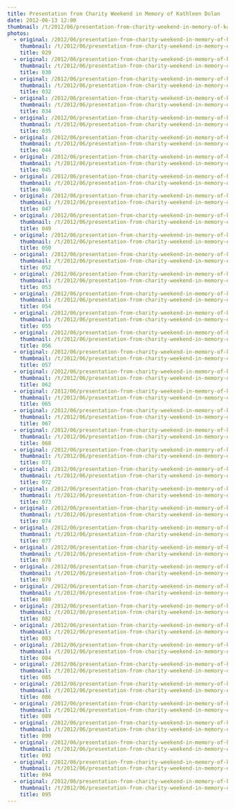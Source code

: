 ```yaml
---
title: Presentation from Charity Weekend in Memory of Kathleen Dolan
date: 2012-06-13 12:00
thumbnail: /t/2012/06/presentation-from-charity-weekend-in-memory-of-kathleen-dolan/029.jpg
photos:
  - original: /2012/06/presentation-from-charity-weekend-in-memory-of-kathleen-dolan/029.jpg
    thumbnail: /t/2012/06/presentation-from-charity-weekend-in-memory-of-kathleen-dolan/029.jpg
    title: 029
  - original: /2012/06/presentation-from-charity-weekend-in-memory-of-kathleen-dolan/030.jpg
    thumbnail: /t/2012/06/presentation-from-charity-weekend-in-memory-of-kathleen-dolan/030.jpg
    title: 030
  - original: /2012/06/presentation-from-charity-weekend-in-memory-of-kathleen-dolan/032.jpg
    thumbnail: /t/2012/06/presentation-from-charity-weekend-in-memory-of-kathleen-dolan/032.jpg
    title: 032
  - original: /2012/06/presentation-from-charity-weekend-in-memory-of-kathleen-dolan/034.jpg
    thumbnail: /t/2012/06/presentation-from-charity-weekend-in-memory-of-kathleen-dolan/034.jpg
    title: 034
  - original: /2012/06/presentation-from-charity-weekend-in-memory-of-kathleen-dolan/035.jpg
    thumbnail: /t/2012/06/presentation-from-charity-weekend-in-memory-of-kathleen-dolan/035.jpg
    title: 035
  - original: /2012/06/presentation-from-charity-weekend-in-memory-of-kathleen-dolan/044.jpg
    thumbnail: /t/2012/06/presentation-from-charity-weekend-in-memory-of-kathleen-dolan/044.jpg
    title: 044
  - original: /2012/06/presentation-from-charity-weekend-in-memory-of-kathleen-dolan/045.jpg
    thumbnail: /t/2012/06/presentation-from-charity-weekend-in-memory-of-kathleen-dolan/045.jpg
    title: 045
  - original: /2012/06/presentation-from-charity-weekend-in-memory-of-kathleen-dolan/046.jpg
    thumbnail: /t/2012/06/presentation-from-charity-weekend-in-memory-of-kathleen-dolan/046.jpg
    title: 046
  - original: /2012/06/presentation-from-charity-weekend-in-memory-of-kathleen-dolan/047.jpg
    thumbnail: /t/2012/06/presentation-from-charity-weekend-in-memory-of-kathleen-dolan/047.jpg
    title: 047
  - original: /2012/06/presentation-from-charity-weekend-in-memory-of-kathleen-dolan/049.jpg
    thumbnail: /t/2012/06/presentation-from-charity-weekend-in-memory-of-kathleen-dolan/049.jpg
    title: 049
  - original: /2012/06/presentation-from-charity-weekend-in-memory-of-kathleen-dolan/050.jpg
    thumbnail: /t/2012/06/presentation-from-charity-weekend-in-memory-of-kathleen-dolan/050.jpg
    title: 050
  - original: /2012/06/presentation-from-charity-weekend-in-memory-of-kathleen-dolan/052.jpg
    thumbnail: /t/2012/06/presentation-from-charity-weekend-in-memory-of-kathleen-dolan/052.jpg
    title: 052
  - original: /2012/06/presentation-from-charity-weekend-in-memory-of-kathleen-dolan/053.jpg
    thumbnail: /t/2012/06/presentation-from-charity-weekend-in-memory-of-kathleen-dolan/053.jpg
    title: 053
  - original: /2012/06/presentation-from-charity-weekend-in-memory-of-kathleen-dolan/054.jpg
    thumbnail: /t/2012/06/presentation-from-charity-weekend-in-memory-of-kathleen-dolan/054.jpg
    title: 054
  - original: /2012/06/presentation-from-charity-weekend-in-memory-of-kathleen-dolan/055.jpg
    thumbnail: /t/2012/06/presentation-from-charity-weekend-in-memory-of-kathleen-dolan/055.jpg
    title: 055
  - original: /2012/06/presentation-from-charity-weekend-in-memory-of-kathleen-dolan/056.jpg
    thumbnail: /t/2012/06/presentation-from-charity-weekend-in-memory-of-kathleen-dolan/056.jpg
    title: 056
  - original: /2012/06/presentation-from-charity-weekend-in-memory-of-kathleen-dolan/057.jpg
    thumbnail: /t/2012/06/presentation-from-charity-weekend-in-memory-of-kathleen-dolan/057.jpg
    title: 057
  - original: /2012/06/presentation-from-charity-weekend-in-memory-of-kathleen-dolan/062.jpg
    thumbnail: /t/2012/06/presentation-from-charity-weekend-in-memory-of-kathleen-dolan/062.jpg
    title: 062
  - original: /2012/06/presentation-from-charity-weekend-in-memory-of-kathleen-dolan/065.jpg
    thumbnail: /t/2012/06/presentation-from-charity-weekend-in-memory-of-kathleen-dolan/065.jpg
    title: 065
  - original: /2012/06/presentation-from-charity-weekend-in-memory-of-kathleen-dolan/067.jpg
    thumbnail: /t/2012/06/presentation-from-charity-weekend-in-memory-of-kathleen-dolan/067.jpg
    title: 067
  - original: /2012/06/presentation-from-charity-weekend-in-memory-of-kathleen-dolan/068.jpg
    thumbnail: /t/2012/06/presentation-from-charity-weekend-in-memory-of-kathleen-dolan/068.jpg
    title: 068
  - original: /2012/06/presentation-from-charity-weekend-in-memory-of-kathleen-dolan/071.jpg
    thumbnail: /t/2012/06/presentation-from-charity-weekend-in-memory-of-kathleen-dolan/071.jpg
    title: 071
  - original: /2012/06/presentation-from-charity-weekend-in-memory-of-kathleen-dolan/072.jpg
    thumbnail: /t/2012/06/presentation-from-charity-weekend-in-memory-of-kathleen-dolan/072.jpg
    title: 072
  - original: /2012/06/presentation-from-charity-weekend-in-memory-of-kathleen-dolan/073.jpg
    thumbnail: /t/2012/06/presentation-from-charity-weekend-in-memory-of-kathleen-dolan/073.jpg
    title: 073
  - original: /2012/06/presentation-from-charity-weekend-in-memory-of-kathleen-dolan/074.jpg
    thumbnail: /t/2012/06/presentation-from-charity-weekend-in-memory-of-kathleen-dolan/074.jpg
    title: 074
  - original: /2012/06/presentation-from-charity-weekend-in-memory-of-kathleen-dolan/077.jpg
    thumbnail: /t/2012/06/presentation-from-charity-weekend-in-memory-of-kathleen-dolan/077.jpg
    title: 077
  - original: /2012/06/presentation-from-charity-weekend-in-memory-of-kathleen-dolan/078.jpg
    thumbnail: /t/2012/06/presentation-from-charity-weekend-in-memory-of-kathleen-dolan/078.jpg
    title: 078
  - original: /2012/06/presentation-from-charity-weekend-in-memory-of-kathleen-dolan/079.jpg
    thumbnail: /t/2012/06/presentation-from-charity-weekend-in-memory-of-kathleen-dolan/079.jpg
    title: 079
  - original: /2012/06/presentation-from-charity-weekend-in-memory-of-kathleen-dolan/080.jpg
    thumbnail: /t/2012/06/presentation-from-charity-weekend-in-memory-of-kathleen-dolan/080.jpg
    title: 080
  - original: /2012/06/presentation-from-charity-weekend-in-memory-of-kathleen-dolan/082.jpg
    thumbnail: /t/2012/06/presentation-from-charity-weekend-in-memory-of-kathleen-dolan/082.jpg
    title: 082
  - original: /2012/06/presentation-from-charity-weekend-in-memory-of-kathleen-dolan/083.jpg
    thumbnail: /t/2012/06/presentation-from-charity-weekend-in-memory-of-kathleen-dolan/083.jpg
    title: 083
  - original: /2012/06/presentation-from-charity-weekend-in-memory-of-kathleen-dolan/084.jpg
    thumbnail: /t/2012/06/presentation-from-charity-weekend-in-memory-of-kathleen-dolan/084.jpg
    title: 084
  - original: /2012/06/presentation-from-charity-weekend-in-memory-of-kathleen-dolan/085.jpg
    thumbnail: /t/2012/06/presentation-from-charity-weekend-in-memory-of-kathleen-dolan/085.jpg
    title: 085
  - original: /2012/06/presentation-from-charity-weekend-in-memory-of-kathleen-dolan/086.jpg
    thumbnail: /t/2012/06/presentation-from-charity-weekend-in-memory-of-kathleen-dolan/086.jpg
    title: 086
  - original: /2012/06/presentation-from-charity-weekend-in-memory-of-kathleen-dolan/089.jpg
    thumbnail: /t/2012/06/presentation-from-charity-weekend-in-memory-of-kathleen-dolan/089.jpg
    title: 089
  - original: /2012/06/presentation-from-charity-weekend-in-memory-of-kathleen-dolan/090.jpg
    thumbnail: /t/2012/06/presentation-from-charity-weekend-in-memory-of-kathleen-dolan/090.jpg
    title: 090
  - original: /2012/06/presentation-from-charity-weekend-in-memory-of-kathleen-dolan/092.jpg
    thumbnail: /t/2012/06/presentation-from-charity-weekend-in-memory-of-kathleen-dolan/092.jpg
    title: 092
  - original: /2012/06/presentation-from-charity-weekend-in-memory-of-kathleen-dolan/094.jpg
    thumbnail: /t/2012/06/presentation-from-charity-weekend-in-memory-of-kathleen-dolan/094.jpg
    title: 094
  - original: /2012/06/presentation-from-charity-weekend-in-memory-of-kathleen-dolan/095.jpg
    thumbnail: /t/2012/06/presentation-from-charity-weekend-in-memory-of-kathleen-dolan/095.jpg
    title: 095
---
```

